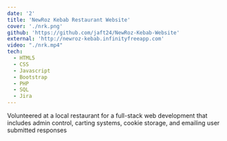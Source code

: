 ```yaml
---
date: '2'
title: 'NewRoz Kebab Restaurant Website'
cover: './nrk.png'
github: 'https://github.com/jaft24/NewRoz-Kebab-Website'
external: 'http://newroz-kebab.infinityfreeapp.com'
video: "./nrk.mp4"
tech:
  - HTML5
  - CSS
  - Javascript
  - Bootstrap
  - PHP
  - SQL
  - Jira
---
```


Volunteered at a local restaurant for a full-stack web development that includes
admin control, carting systems, cookie storage, and emailing user submitted responses

